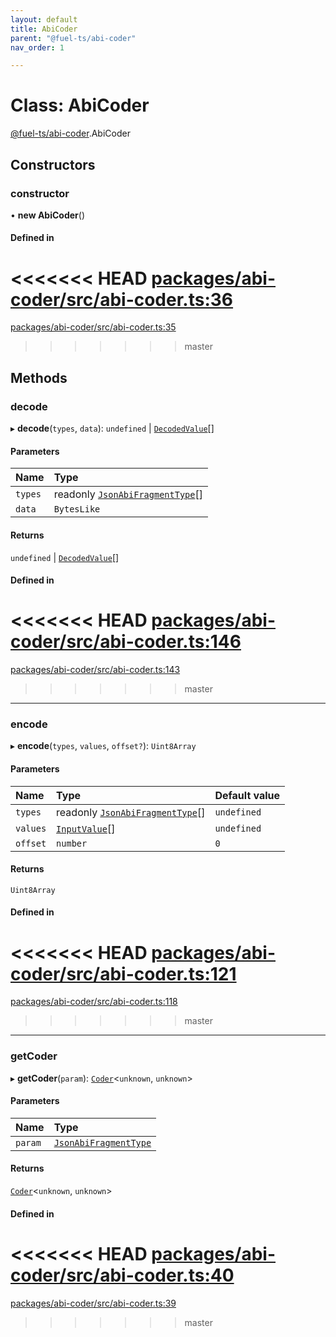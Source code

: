 ```yaml
---
layout: default
title: AbiCoder
parent: "@fuel-ts/abi-coder"
nav_order: 1

---
```


# Class: AbiCoder

[@fuel-ts/abi-coder](../index.md).AbiCoder

## Constructors

### constructor

• **new AbiCoder**()

#### Defined in

<<<<<<< HEAD
[packages/abi-coder/src/abi-coder.ts:36](https://github.com/FuelLabs/fuels-ts/blob/master/packages/abi-coder/src/abi-coder.ts#L36)
=======
[packages/abi-coder/src/abi-coder.ts:35](https://github.com/FuelLabs/fuels-ts/blob/master/packages/abi-coder/src/abi-coder.ts#L35)
>>>>>>> master

## Methods

### decode

▸ **decode**(`types`, `data`): `undefined` \| [`DecodedValue`](../index.md#decodedvalue)[]

#### Parameters

| Name | Type |
| :------ | :------ |
| `types` | readonly [`JsonAbiFragmentType`](../interfaces/JsonAbiFragmentType.md)[] |
| `data` | `BytesLike` |

#### Returns

`undefined` \| [`DecodedValue`](../index.md#decodedvalue)[]

#### Defined in

<<<<<<< HEAD
[packages/abi-coder/src/abi-coder.ts:146](https://github.com/FuelLabs/fuels-ts/blob/master/packages/abi-coder/src/abi-coder.ts#L146)
=======
[packages/abi-coder/src/abi-coder.ts:143](https://github.com/FuelLabs/fuels-ts/blob/master/packages/abi-coder/src/abi-coder.ts#L143)
>>>>>>> master

___

### encode

▸ **encode**(`types`, `values`, `offset?`): `Uint8Array`

#### Parameters

| Name | Type | Default value |
| :------ | :------ | :------ |
| `types` | readonly [`JsonAbiFragmentType`](../interfaces/JsonAbiFragmentType.md)[] | `undefined` |
| `values` | [`InputValue`](../index.md#inputvalue)[] | `undefined` |
| `offset` | `number` | `0` |

#### Returns

`Uint8Array`

#### Defined in

<<<<<<< HEAD
[packages/abi-coder/src/abi-coder.ts:121](https://github.com/FuelLabs/fuels-ts/blob/master/packages/abi-coder/src/abi-coder.ts#L121)
=======
[packages/abi-coder/src/abi-coder.ts:118](https://github.com/FuelLabs/fuels-ts/blob/master/packages/abi-coder/src/abi-coder.ts#L118)
>>>>>>> master

___

### getCoder

▸ **getCoder**(`param`): [`Coder`](Coder.md)<`unknown`, `unknown`\>

#### Parameters

| Name | Type |
| :------ | :------ |
| `param` | [`JsonAbiFragmentType`](../interfaces/JsonAbiFragmentType.md) |

#### Returns

[`Coder`](Coder.md)<`unknown`, `unknown`\>

#### Defined in

<<<<<<< HEAD
[packages/abi-coder/src/abi-coder.ts:40](https://github.com/FuelLabs/fuels-ts/blob/master/packages/abi-coder/src/abi-coder.ts#L40)
=======
[packages/abi-coder/src/abi-coder.ts:39](https://github.com/FuelLabs/fuels-ts/blob/master/packages/abi-coder/src/abi-coder.ts#L39)
>>>>>>> master
